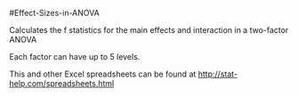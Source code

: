 #Effect-Sizes-in-ANOVA

Calculates the f statistics for the main effects and interaction in a two-factor ANOVA

Each factor can have up to 5 levels.

This and other Excel spreadsheets can be found at http://stat-help.com/spreadsheets.html
